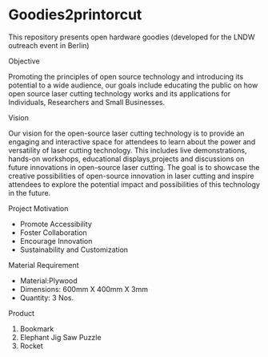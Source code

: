# Goodies2printorcut
This repository presents open hardware goodies (developed for the LNDW outreach event in Berlin)


Objective

Promoting the principles of open source technology and introducing its potential to a wide audience, our goals include educating the public on how open source laser cutting technology works and its applications for Individuals, Researchers and Small Businesses.

Vision

Our vision for the open-source laser cutting technology is to provide an engaging and interactive space for attendees to learn about the power and versatility of laser cutting technology. This includes live demonstrations, hands-on workshops, educational displays,projects and discussions on future innovations in open-source laser cutting. The goal is to showcase the creative possibilities of open-source innovation in laser cutting and inspire attendees to explore the potential impact and possibilities of this technology in the future.




Project Motivation

- Promote Accessibility
- Foster Collaboration
- Encourage Innovation
- Sustainability and Customization


Material Requirement

* Material:Plywood
* Dimensions: 600mm X 400mm X 3mm
* Quantity: 3 Nos.

         

Product
1. Bookmark
2. Elephant Jig Saw Puzzle
3. Rocket
